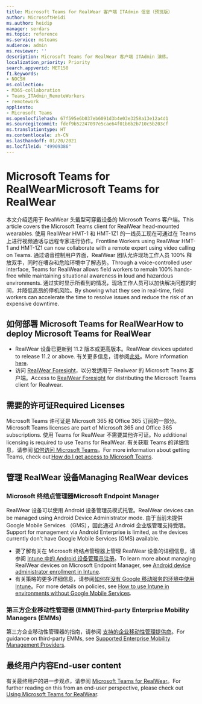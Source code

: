 ```yaml
---
title: Microsoft Teams for RealWear 客户端 ITAdmin 信息（预览版）
author: MicrosoftHeidi
ms.author: heidip
manager: serdars
ms.topic: reference
ms.service: msteams
audience: admin
ms.reviewer: ''
description: Microsoft Teams for RealWear 客户端 ITAdmin 演练。
localization_priority: Priority
search.appverid: MET150
f1.keywords:
- NOCSH
ms.collection:
- M365-collaboration
- Teams_ITAdmin_RemoteWorkers
- remotework
appliesto:
- Microsoft Teams
ms.openlocfilehash: 67f595e6b037eb6091d3b4e03e3258a13e12a4d1
ms.sourcegitcommit: fdef9b52247097e5cae64f01b6b2b710c5b203cf
ms.translationtype: HT
ms.contentlocale: zh-CN
ms.lasthandoff: 01/20/2021
ms.locfileid: "49909386"
---
```

# <a name="microsoft-teams-for-realwear"></a><span data-ttu-id="d20c2-103">Microsoft Teams for RealWear</span><span class="sxs-lookup"><span data-stu-id="d20c2-103">Microsoft Teams for RealWear</span></span>

<span data-ttu-id="d20c2-104">本文介绍适用于 RealWear 头戴型可穿戴设备的 Microsoft Teams 客户端。</span><span class="sxs-lookup"><span data-stu-id="d20c2-104">This article covers the Microsoft Teams client for RealWear head-mounted wearables.</span></span> <span data-ttu-id="d20c2-105">使用 RealWear HMT-1 和 HMT-1Z1 的一线员工现在可通过在 Teams 上进行视频通话与远程专家进行协作。</span><span class="sxs-lookup"><span data-stu-id="d20c2-105">Frontline Workers using RealWear HMT-1 and HMT-1Z1 can now collaborate with a remote expert using video calling on Teams.</span></span> <span data-ttu-id="d20c2-106">通过语音控制用户界面，RealWear 团队允许现场工作人员 100% 释放双手，同时在嘈杂和危险环境中了解态势。</span><span class="sxs-lookup"><span data-stu-id="d20c2-106">Through a voice-controlled user interface, Teams for RealWear allows field workers to remain 100% hands-free while maintaining situational awareness in loud and hazardous environments.</span></span> <span data-ttu-id="d20c2-107">通过实时显示所看到的情况，现场工作人员可以加快解决问题的时间，并降低高昂的停机风险。</span><span class="sxs-lookup"><span data-stu-id="d20c2-107">By showing what they see in real-time, field workers can accelerate the time to resolve issues and reduce the risk of an expensive downtime.</span></span>

## <a name="how-to-deploy-microsoft-teams-for-realwear"></a><span data-ttu-id="d20c2-108">如何部署 Microsoft Teams for RealWear</span><span class="sxs-lookup"><span data-stu-id="d20c2-108">How to deploy Microsoft Teams for RealWear</span></span>

- <span data-ttu-id="d20c2-109">RealWear 设备已更新到 11.2 版本或更高版本。</span><span class="sxs-lookup"><span data-stu-id="d20c2-109">RealWear devices updated to release 11.2 or above.</span></span> <span data-ttu-id="d20c2-110">有关更多信息，请参阅[此处](https://realwear.com/knowledge-center/configure-on-release-10/wireless-update/)。</span><span class="sxs-lookup"><span data-stu-id="d20c2-110">More information [here](https://realwear.com/knowledge-center/configure-on-release-10/wireless-update/).</span></span>
- <span data-ttu-id="d20c2-111">访问 [RealWear Foresight](https://cloud.realwear.com/)，以分发适用于 Realwear 的 Microsoft Teams 客户端。</span><span class="sxs-lookup"><span data-stu-id="d20c2-111">Access to [RealWear Foresight](https://cloud.realwear.com/) for distributing the Microsoft Teams client for Realwear.</span></span>

## <a name="required-licenses"></a><span data-ttu-id="d20c2-112">需要的许可证</span><span class="sxs-lookup"><span data-stu-id="d20c2-112">Required Licenses</span></span>

<span data-ttu-id="d20c2-113">Microsoft Teams 许可证是 Microsoft 365 和 Office 365 订阅的一部分。</span><span class="sxs-lookup"><span data-stu-id="d20c2-113">Microsoft Teams licenses are part of Microsoft 365 and Office 365 subscriptions.</span></span> <span data-ttu-id="d20c2-114">使用 Teams for RealWear 不需要其他许可证。</span><span class="sxs-lookup"><span data-stu-id="d20c2-114">No additional licensing is required to use Teams for RealWear.</span></span> <span data-ttu-id="d20c2-115">有关获取 Teams 的详细信息，请参阅 [如何访问 Microsoft Teams](https://support.office.com/article/fc7f1634-abd3-4f26-a597-9df16e4ca65b)。</span><span class="sxs-lookup"><span data-stu-id="d20c2-115">For more information about getting Teams, check out [How do I get access to Microsoft Teams](https://support.office.com/article/fc7f1634-abd3-4f26-a597-9df16e4ca65b).</span></span>

## <a name="managing-realwear-devices"></a><span data-ttu-id="d20c2-116">管理 RealWear 设备</span><span class="sxs-lookup"><span data-stu-id="d20c2-116">Managing RealWear devices</span></span>

### <a name="microsoft-endpoint-manager"></a><span data-ttu-id="d20c2-117">Microsoft 终结点管理器</span><span class="sxs-lookup"><span data-stu-id="d20c2-117">Microsoft Endpoint Manager</span></span>

<span data-ttu-id="d20c2-118">RealWear 设备可以使用 Android 设备管理员模式托管。</span><span class="sxs-lookup"><span data-stu-id="d20c2-118">RealWear devices can be managed using Android Device Administrator mode.</span></span> <span data-ttu-id="d20c2-119">由于当前未提供 Google Mobile Services （GMS），因此通过 Android 企业版管理支持受限。</span><span class="sxs-lookup"><span data-stu-id="d20c2-119">Support for management via Android Enterprise is limited, as the devices currently don't have Google Mobile Services (GMS) available.</span></span>

- <span data-ttu-id="d20c2-120">要了解有关在 Microsoft 终结点管理器上管理 RealWear 设备的详细信息，请参阅 [Intune 中的 Android 设备管理员注册](https://docs.microsoft.com/mem/intune/enrollment/android-enroll-device-administrator)。</span><span class="sxs-lookup"><span data-stu-id="d20c2-120">To learn more about managing RealWear devices on Microsoft Endpoint Manager, see [Android device administrator enrollment in Intune](https://docs.microsoft.com/mem/intune/enrollment/android-enroll-device-administrator).</span></span>
- <span data-ttu-id="d20c2-121">有关策略的更多详细信息，请参阅[如何在没有 Google 移动服务的环境中使用 Intune](https://docs.microsoft.com/mem/intune/apps/manage-without-gms)。</span><span class="sxs-lookup"><span data-stu-id="d20c2-121">For more details on policies, see [How to use Intune in environments without Google Mobile Services](https://docs.microsoft.com/mem/intune/apps/manage-without-gms).</span></span>

### <a name="third-party-enterprise-mobility-managers-emms"></a><span data-ttu-id="d20c2-122">第三方企业移动性管理器 (EMM)</span><span class="sxs-lookup"><span data-stu-id="d20c2-122">Third-party Enterprise Mobility Managers (EMMs)</span></span>

<span data-ttu-id="d20c2-123">第三方企业移动性管理器的指南，请参阅 [支持的企业移动性管理提供商](https://www.realwear.com/knowledge-center/configure-on-release-10/remote-from-a-web-browser/emm/)。</span><span class="sxs-lookup"><span data-stu-id="d20c2-123">For guidance on third-party EMMs, see [Supported Enterprise Mobility Management Providers](https://www.realwear.com/knowledge-center/configure-on-release-10/remote-from-a-web-browser/emm/).</span></span>

## <a name="end-user-content"></a><span data-ttu-id="d20c2-124">最终用户内容</span><span class="sxs-lookup"><span data-stu-id="d20c2-124">End-user content</span></span>

<span data-ttu-id="d20c2-125">有关最终用户的进一步观点，请参阅 [Microsoft Teams for RealWear](https://support.office.com/article/using-microsoft-teams-for-realwear-af20d232-d18c-476f-8031-843a4edccd5f)。</span><span class="sxs-lookup"><span data-stu-id="d20c2-125">For further reading on this from an end-user perspective, please check out [Using Microsoft Teams for RealWear](https://support.office.com/article/using-microsoft-teams-for-realwear-af20d232-d18c-476f-8031-843a4edccd5f).</span></span>

